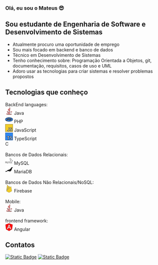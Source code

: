 ### Olá, eu sou o Mateus 😎

## Sou estudante de Engenharia de Software e Desenvolvimento de Sistemas
- Atualmente procuro uma oportunidade de emprego
- Sou mais focado em backend e banco de dados
- Técnico em Desenvolvimento de Sistemas
- Tenho conhecimento sobre: Programação Orientada a Objetos, git, documentação, requisitos, casos de uso e UML
- Adoro usar as tecnologias para criar sistemas e resolver problemas propostos

## Tecnologias que conheço  
BackEnd languages:
    <br>
        <img height="24px" width="24px" src="https://raw.githubusercontent.com/Mateus-Galvao-de-Camargo/icones/11685c3781f4bbdf7e6d769dd9c986b88c4da48b/java.svg"> Java
    <br>
        <img height="24px" width="24px" src="https://raw.githubusercontent.com/Mateus-Galvao-de-Camargo/icones/11685c3781f4bbdf7e6d769dd9c986b88c4da48b/php.svg"> PHP
    <br>
        <img height="24px" width="24px" src="https://raw.githubusercontent.com/Mateus-Galvao-de-Camargo/icones/11685c3781f4bbdf7e6d769dd9c986b88c4da48b/javascript.svg"> JavaScript
    <br>
        <img height="24px" width="24px" src="https://raw.githubusercontent.com/Mateus-Galvao-de-Camargo/icones/11685c3781f4bbdf7e6d769dd9c986b88c4da48b/typescript.svg"> TypeScript
    <br>
        C
    <br>
    <br>
    Bancos de Dados Relacionais:
    <br>
        <img height="24px" width="24px" src="https://raw.githubusercontent.com/Mateus-Galvao-de-Camargo/icones/11685c3781f4bbdf7e6d769dd9c986b88c4da48b/mysql.svg"> MySQL
    <br>
        <img height="24px" width="24px" src="https://raw.githubusercontent.com/Mateus-Galvao-de-Camargo/icones/11685c3781f4bbdf7e6d769dd9c986b88c4da48b/mariadb.svg"> MariaDB
    <br>
    <br>
    Bancos de Dados Não Relacionais/NoSQL:
    <br>
        <img height="24px" width="24px" src="https://raw.githubusercontent.com/Mateus-Galvao-de-Camargo/icones/11685c3781f4bbdf7e6d769dd9c986b88c4da48b/firebase.svg"> Firebase 
    <br>
    <br>
    Mobile:
    <br>
        <img height="24px" width="24px" src="https://raw.githubusercontent.com/Mateus-Galvao-de-Camargo/icones/11685c3781f4bbdf7e6d769dd9c986b88c4da48b/java.svg"> Java
    <br>
    <br>
    frontend framework:
    <br>
        <img height="24px" width="24px" src="https://raw.githubusercontent.com/Mateus-Galvao-de-Camargo/icones/11685c3781f4bbdf7e6d769dd9c986b88c4da48b/angular.svg"> Angular

## Contatos
[![Static Badge](https://img.shields.io/badge/LinkedIn-blue?style=plastic&logo=linkedin&logoColor=white)](https://www.linkedin.com/in/mateus-galvão-de-camargo-a29a5b253/)
[![Static Badge](https://img.shields.io/badge/Gmail-red?style=plastic&logo=gmail&logoColor=white)](mailto:mateus.galvao.camargo.contato@gmail.com)

